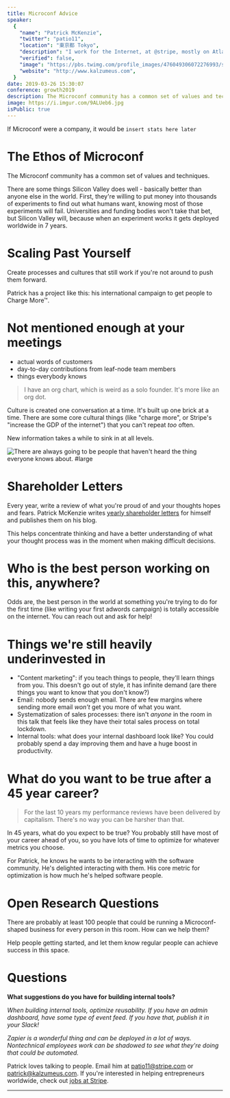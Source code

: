```yaml
---
title: Microconf Advice
speaker:
  {
    "name": "Patrick McKenzie",
    "twitter": "patio11",
    "location": "東京都 Tokyo",
    "description": "I work for the Internet, at @stripe, mostly on Atlas. Opinions here are my own.",
    "verified": false,
    "image": "https://pbs.twimg.com/profile_images/476049306072276993/s9QMnPC5.jpeg",
    "website": "http://www.kalzumeus.com",
  }
date: 2019-03-26 15:30:07
conference: growth2019
description: The Microconf community has a common set of values and techniques.
image: https://i.imgur.com/9ALUeb6.jpg
isPublic: true
---
```


<!-- <div class="iframe-wrapper"><iframe class="responsive-iframe" src="https://www.facebook.com/plugins/video.php?href=https%3A%2F%2Fwww.facebook.com%2Fcgenco%2Fvideos%2F10156555633129221%2F&show_text=0&width=560" scrolling="no" frameborder="0" allowTransparency="true" allowFullScreen="true" ></iframe></div> -->

If Microconf were a company, it would be `insert stats here later`

# The Ethos of Microconf

The Microconf community has a common set of values and techniques.

There are some things Silicon Valley does well - basically better than anyone else in the world. First, they're willing to put money into thousands of experiments to find out what humans want, knowing most of those experiments will fail. Universities and funding bodies won't take that bet, but Silicon Valley will, because when an experiment works it gets deployed worldwide in 7 years.

# Scaling Past Yourself

Create processes and cultures that still work if you're not around to push them forward.

Patrick has a project like this: his international campaign to get people to Charge More™.

# Not mentioned enough at your meetings

- actual words of customers
- day-to-day contributions from leaf-node team members
- things everybody knows

> I have an org chart, which is weird as a solo founder. It's more like an org dot.

Culture is created one conversation at a time. It's built up one brick at a time. There are some core cultural things (like "charge more", or Stripe's "increase the GDP of the internet") that you can't repeat _too_ often.

New information takes a while to sink in at all levels.

![There are always going to be people that haven't heard the thing everyone knows about. #large](https://i.imgur.com/3ZHeDGr.png)

# Shareholder Letters

Every year, write a review of what you're proud of and your thoughts hopes and fears. Patrick McKenzie writes [yearly shareholder letters](https://www.kalzumeus.com/2011/12/21/bingo-card-creator-etc-year-in-review-2011/) for himself and publishes them on his blog.

This helps concentrate thinking and have a better understanding of what your thought process was in the moment when making difficult decisions.

# Who is the best person working on this, anywhere?

Odds are, the best person in the world at something you're trying to do for the first time (like writing your first adwords campaign) is totally accessible on the internet. You can reach out and ask for help!

# Things we're still heavily underinvested in

- "Content marketing": if you teach things to people, they'll learn things from you. This doesn't go out of style, it has infinite demand (are there things you want to know that you don't know?)
- Email: nobody sends enough email. There are few margins where sending more email _won't_ get you more of what you want.
- Systematization of sales processes: there isn't _anyone_ in the room in this talk that feels like they have their total sales process on total lockdown.
- Internal tools: what does your internal dashboard look like? You could probably spend a day improving them and have a huge boost in productivity.

<!-- # Challenges of Success -->

# What do you want to be true after a 45 year career?

> For the last 10 years my performance reviews have been delivered by capitalism. There's no way you can be harsher than that.

In 45 years, what do you expect to be true? You probably still have most of your career ahead of you, so you have lots of time to optimize for whatever metrics you choose.

For Patrick, he knows he wants to be interacting with the software community. He's delighted interacting with them. His core metric for optimization is how much he's helped software people.

# Open Research Questions

There are probably at least 100 people that could be running a Microconf-shaped business for every person in this room. How can we help them?

Help people getting started, and let them know regular people can achieve success in this space.

# Questions

**What suggestions do you have for building internal tools?**

_When building internal tools, optimize reusability. If you have an admin dashboard, have some type of event feed. If you have that, publish it in your Slack!_

_Zapier is a wonderful thing and can be deployed in a lot of ways. Nontechnical employees work can be shadowed to see what they're doing that could be automated._

Patrick loves talking to people. Email him at [patio11@stripe.com](mailto:patio11@stripe.com) or [patrick@kalzumeus.com](mailto:patrick@kalzumeus.com). If you're interested in helping entrepreneurs worldwide, check out [jobs at Stripe](https://stripe.com/jobs).

---
